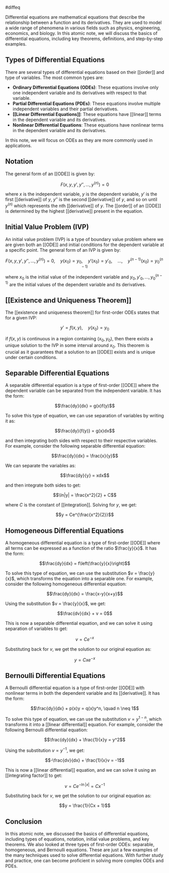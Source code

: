 #diffeq 

Differential equations are mathematical equations that describe the relationship between a function and its derivatives. They are used to model a wide range of phenomena in various fields such as physics, engineering, economics, and biology. In this atomic note, we will discuss the basics of differential equations, including key theorems, definitions, and step-by-step examples.

## Types of Differential Equations

There are several types of differential equations based on their [[order]] and type of variables. The most common types are:

- **Ordinary Differential Equations (ODEs)**: These equations involve only one independent variable and its derivatives with respect to that variable.
- **Partial Differential Equations (PDEs)**: These equations involve multiple independent variables and their partial derivatives.
- **[[Linear Differential Equations]]**: These equations have [[linear]] terms in the dependent variable and its derivatives.
- **Nonlinear Differential Equations**: These equations have nonlinear terms in the dependent variable and its derivatives.

In this note, we will focus on ODEs as they are more commonly used in applications.

## Notation

The general form of an [[ODE]] is given by:

$$F(x,y,y',y'',...,y^{(n)}) = 0$$

where $x$ is the independent variable, $y$ is the dependent variable, $y'$ is the first [[derivative]] of $y$, $y''$ is the second [[derivative]] of $y$, and so on until $y^{(n)}$ which represents the nth [[derivative]] of $y$. The [[order]] of an [[ODE]] is determined by the highest [[derivative]] present in the equation.

## Initial Value Problem (IVP)

An initial value problem (IVP) is a type of boundary value problem where we are given both an [[ODE]] and initial conditions for the dependent variable at a specific point. The general form of an IVP is given by:

$$F(x,y,y',y'',...,y^{(n)}) = 0, \quad y(x_0) = y_0, \quad y'(x_0) = y'_0, \quad ..., \quad y^{(n-1)}(x_0) = y^{(n-1)}_0$$

where $x_0$ is the initial value of the independent variable and $y_0, y'_0, ..., y^{(n-1)}_0$ are the initial values of the dependent variable and its derivatives.

## [[Existence and Uniqueness Theorem]]

The [[existence and uniqueness theorem]] for first-order ODEs states that for a given IVP:

$$y' = f(x,y), \quad y(x_0) = y_0$$

if $f(x,y)$ is continuous in a region containing $(x_0,y_0)$, then there exists a unique solution to the IVP in some interval around $x_0$. This theorem is crucial as it guarantees that a solution to an [[ODE]] exists and is unique under certain conditions.

## Separable Differential Equations

A separable differential equation is a type of first-order [[ODE]] where the dependent variable can be separated from the independent variable. It has the form:

$$\frac{dy}{dx} = g(x)f(y)$$

To solve this type of equation, we can use separation of variables by writing it as:

$$\frac{dy}{f(y)} = g(x)dx$$

and then integrating both sides with respect to their respective variables. For example, consider the following separable differential equation:

$$\frac{dy}{dx} = \frac{x}{y}$$

We can separate the variables as:

$$\frac{dy}{y} = xdx$$

and then integrate both sides to get:

$$\ln|y| = \frac{x^2}{2} + C$$

where $C$ is the constant of [[integration]]. Solving for $y$, we get:

$$y = Ce^{\frac{x^2}{2}}$$

## Homogeneous Differential Equations

A homogeneous differential equation is a type of first-order [[ODE]] where all terms can be expressed as a function of the ratio $\frac{y}{x}$. It has the form:

$$\frac{dy}{dx} = f\left(\frac{y}{x}\right)$$

To solve this type of equation, we can use the substitution $v = \frac{y}{x}$, which transforms the equation into a separable one. For example, consider the following homogeneous differential equation:

$$\frac{dy}{dx} = \frac{x-y}{x+y}$$

Using the substitution $v = \frac{y}{x}$, we get:

$$\frac{dv}{dx} + v = 0$$

This is now a separable differential equation, and we can solve it using separation of variables to get:

$$v = Ce^{-x}$$

Substituting back for $v$, we get the solution to our original equation as:

$$y = Cxe^{-x}$$

## Bernoulli Differential Equations

A Bernoulli differential equation is a type of first-order [[ODE]] with nonlinear terms in both the dependent variable and its [[derivative]]. It has the form:

$$\frac{dy}{dx} + p(x)y = q(x)y^n, \quad n \neq 1$$

To solve this type of equation, we can use the substitution $v = y^{1-n}$, which transforms it into a [[linear differential]] equation. For example, consider the following Bernoulli differential equation:

$$\frac{dy}{dx} + \frac{1}{x}y = y^2$$

Using the substitution $v = y^{-1}$, we get:

$$-\frac{dv}{dx} + \frac{1}{x}v = -1$$

This is now a [[linear differential]] equation, and we can solve it using an [[integrating factor]] to get:

$$v = Ce^{-\ln|x|} = Cx^{-1}$$

Substituting back for $v$, we get the solution to our original equation as:

$$y = \frac{1}{Cx + 1}$$

## Conclusion

In this atomic note, we discussed the basics of differential equations, including types of equations, notation, initial value problems, and key theorems. We also looked at three types of first-order ODEs: separable, homogeneous, and Bernoulli equations. These are just a few examples of the many techniques used to solve differential equations. With further study and practice, one can become proficient in solving more complex ODEs and PDEs.